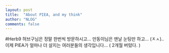 ```yaml
---
layout: post
title:  "About PIEA, and my think"
author: "NLOG"
comments: false
---
```



#Herb9
허브구님은 정말 한번씩 방문하시고... 만동이님은 맨날 눈팅만 하고... (ㅈㅅ)..
이제 PIEA가 얼마나 더 살지는 여러분들의 생각입니다... ( 2개월 버텼다. )

